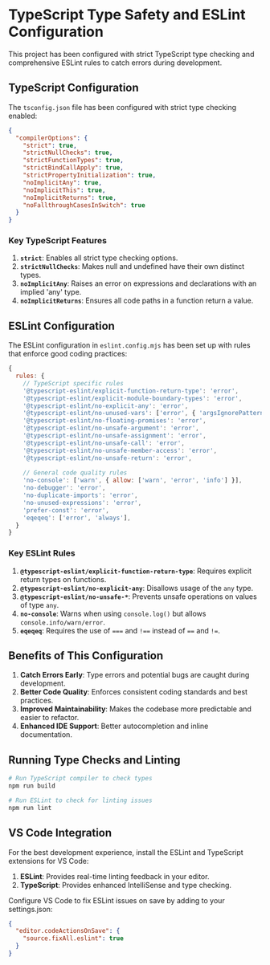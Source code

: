 # TypeScript Type Safety and ESLint Configuration

This project has been configured with strict TypeScript type checking and comprehensive ESLint rules to catch errors during development.

## TypeScript Configuration

The `tsconfig.json` file has been configured with strict type checking enabled:

```json
{
  "compilerOptions": {
    "strict": true,
    "strictNullChecks": true,
    "strictFunctionTypes": true,
    "strictBindCallApply": true,
    "strictPropertyInitialization": true,
    "noImplicitAny": true,
    "noImplicitThis": true,
    "noImplicitReturns": true,
    "noFallthroughCasesInSwitch": true
  }
}
```

### Key TypeScript Features

1. **`strict`**: Enables all strict type checking options.
2. **`strictNullChecks`**: Makes null and undefined have their own distinct types.
3. **`noImplicitAny`**: Raises an error on expressions and declarations with an implied 'any' type.
4. **`noImplicitReturns`**: Ensures all code paths in a function return a value.

## ESLint Configuration

The ESLint configuration in `eslint.config.mjs` has been set up with rules that enforce good coding practices:

```javascript
{
  rules: {
    // TypeScript specific rules
    '@typescript-eslint/explicit-function-return-type': 'error',
    '@typescript-eslint/explicit-module-boundary-types': 'error',
    '@typescript-eslint/no-explicit-any': 'error',
    '@typescript-eslint/no-unused-vars': ['error', { 'argsIgnorePattern': '^_' }],
    '@typescript-eslint/no-floating-promises': 'error',
    '@typescript-eslint/no-unsafe-argument': 'error',
    '@typescript-eslint/no-unsafe-assignment': 'error',
    '@typescript-eslint/no-unsafe-call': 'error',
    '@typescript-eslint/no-unsafe-member-access': 'error',
    '@typescript-eslint/no-unsafe-return': 'error',
    
    // General code quality rules
    'no-console': ['warn', { allow: ['warn', 'error', 'info'] }],
    'no-debugger': 'error',
    'no-duplicate-imports': 'error',
    'no-unused-expressions': 'error',
    'prefer-const': 'error',
    'eqeqeq': ['error', 'always'],
  }
}
```

### Key ESLint Rules

1. **`@typescript-eslint/explicit-function-return-type`**: Requires explicit return types on functions.
2. **`@typescript-eslint/no-explicit-any`**: Disallows usage of the `any` type.
3. **`@typescript-eslint/no-unsafe-*`**: Prevents unsafe operations on values of type `any`.
4. **`no-console`**: Warns when using `console.log()` but allows `console.info/warn/error`.
5. **`eqeqeq`**: Requires the use of `===` and `!==` instead of `==` and `!=`.

## Benefits of This Configuration

1. **Catch Errors Early**: Type errors and potential bugs are caught during development.
2. **Better Code Quality**: Enforces consistent coding standards and best practices.
3. **Improved Maintainability**: Makes the codebase more predictable and easier to refactor.
4. **Enhanced IDE Support**: Better autocompletion and inline documentation.

## Running Type Checks and Linting

```bash
# Run TypeScript compiler to check types
npm run build

# Run ESLint to check for linting issues
npm run lint
```

## VS Code Integration

For the best development experience, install the ESLint and TypeScript extensions for VS Code:

1. **ESLint**: Provides real-time linting feedback in your editor.
2. **TypeScript**: Provides enhanced IntelliSense and type checking.

Configure VS Code to fix ESLint issues on save by adding to your settings.json:

```json
{
  "editor.codeActionsOnSave": {
    "source.fixAll.eslint": true
  }
}
```
